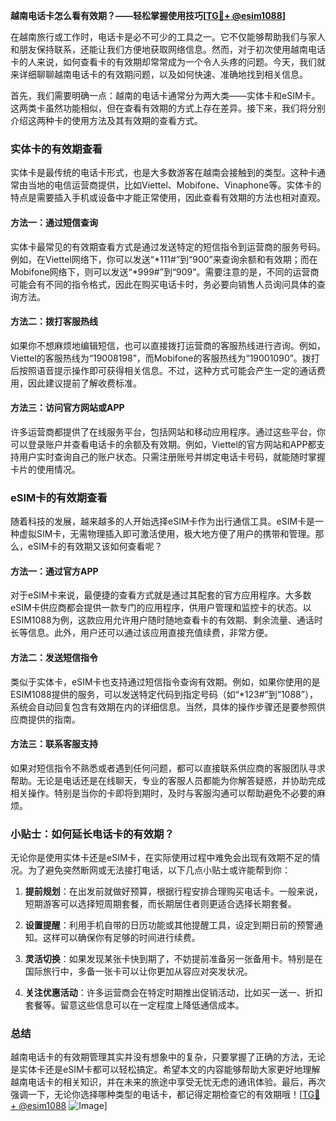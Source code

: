 **越南电话卡怎么看有效期？——轻松掌握使用技巧[[TG💪+ @esim1088](https://t.me/s/esim1088)]**

在越南旅行或工作时，电话卡是必不可少的工具之一。它不仅能够帮助我们与家人和朋友保持联系，还能让我们方便地获取网络信息。然而，对于初次使用越南电话卡的人来说，如何查看卡的有效期却常常成为一个令人头疼的问题。今天，我们就来详细聊聊越南电话卡的有效期问题，以及如何快速、准确地找到相关信息。

首先，我们需要明确一点：越南的电话卡通常分为两大类——实体卡和eSIM卡。这两类卡虽然功能相似，但在查看有效期的方式上存在差异。接下来，我们将分别介绍这两种卡的使用方法及其有效期的查看方式。

### 实体卡的有效期查看

实体卡是最传统的电话卡形式，也是大多数游客在越南会接触到的类型。这种卡通常由当地的电信运营商提供，比如Viettel、Mobifone、Vinaphone等。实体卡的特点是需要插入手机或设备中才能正常使用，因此查看有效期的方法也相对直观。

#### 方法一：通过短信查询
实体卡最常见的有效期查看方式是通过发送特定的短信指令到运营商的服务号码。例如，在Viettel网络下，你可以发送“*111#”到“900”来查询余额和有效期；而在Mobifone网络下，则可以发送“*999#”到“909”。需要注意的是，不同的运营商可能会有不同的指令格式，因此在购买电话卡时，务必要向销售人员询问具体的查询方法。

#### 方法二：拨打客服热线
如果你不想麻烦地编辑短信，也可以直接拨打运营商的客服热线进行咨询。例如，Viettel的客服热线为“19008198”，而Mobifone的客服热线为“19001090”。拨打后按照语音提示操作即可获得相关信息。不过，这种方式可能会产生一定的通话费用，因此建议提前了解收费标准。

#### 方法三：访问官方网站或APP
许多运营商都提供了在线服务平台，包括网站和移动应用程序。通过这些平台，你可以登录账户并查看电话卡的余额及有效期。例如，Viettel的官方网站和APP都支持用户实时查询自己的账户状态。只需注册账号并绑定电话卡号码，就能随时掌握卡片的使用情况。

### eSIM卡的有效期查看

随着科技的发展，越来越多的人开始选择eSIM卡作为出行通信工具。eSIM卡是一种虚拟SIM卡，无需物理插入即可激活使用，极大地方便了用户的携带和管理。那么，eSIM卡的有效期又该如何查看呢？

#### 方法一：通过官方APP
对于eSIM卡来说，最便捷的查看方式就是通过其配套的官方应用程序。大多数eSIM卡供应商都会提供一款专门的应用程序，供用户管理和监控卡的状态。以ESIM1088为例，这款应用允许用户随时随地查看卡的有效期、剩余流量、通话时长等信息。此外，用户还可以通过该应用直接充值续费，非常方便。

#### 方法二：发送短信指令
类似于实体卡，eSIM卡也支持通过短信指令查询有效期。例如，如果你使用的是ESIM1088提供的服务，可以发送特定代码到指定号码（如“*123#”到“1088”），系统会自动回复包含有效期在内的详细信息。当然，具体的操作步骤还是要参照供应商提供的指南。

#### 方法三：联系客服支持
如果对短信指令不熟悉或者遇到任何问题，都可以直接联系供应商的客服团队寻求帮助。无论是电话还是在线聊天，专业的客服人员都能为你解答疑惑，并协助完成相关操作。特别是当你的卡即将到期时，及时与客服沟通可以帮助避免不必要的麻烦。

### 小贴士：如何延长电话卡的有效期？

无论你是使用实体卡还是eSIM卡，在实际使用过程中难免会出现有效期不足的情况。为了避免突然断网或无法接打电话，以下几点小贴士或许能帮到你：

1. **提前规划**：在出发前就做好预算，根据行程安排合理购买电话卡。一般来说，短期游客可以选择短周期套餐，而长期居住者则更适合选择长期套餐。
   
2. **设置提醒**：利用手机自带的日历功能或其他提醒工具，设定到期日前的预警通知。这样可以确保你有足够的时间进行续费。

3. **灵活切换**：如果发现某张卡快到期了，不妨提前准备另一张备用卡。特别是在国际旅行中，多备一张卡可以让你更加从容应对突发状况。

4. **关注优惠活动**：许多运营商会在特定时期推出促销活动，比如买一送一、折扣套餐等。留意这些信息可以在一定程度上降低通信成本。

### 总结

越南电话卡的有效期管理其实并没有想象中的复杂，只要掌握了正确的方法，无论是实体卡还是eSIM卡都可以轻松搞定。希望本文的内容能够帮助大家更好地理解越南电话卡的相关知识，并在未来的旅途中享受无忧无虑的通讯体验。最后，再次强调一下，无论你选择哪种类型的电话卡，都记得定期检查它的有效期哦！[[TG💪+ @esim1088](https://t.me/s/esim1088) ![Image](https://i.postimg.cc/4NQfJmqS/Snipaste-2025-05-13-00-14-12.png)]